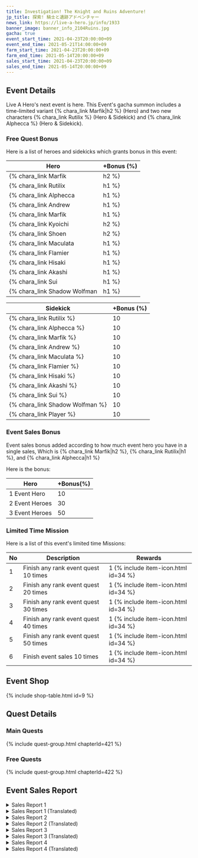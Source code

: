 ```yaml
---
title: Investigation! The Knight and Ruins Adventure!
jp_title: 探索! 騎士と遺跡アドベンチャー
news_link: https://live-a-hero.jp/info/1933
banner_image: banner_info_2104Ruins.jpg
gacha: true
event_start_time: 2021-04-23T20:00:00+09
event_end_time: 2021-05-21T14:00:00+09
farm_start_time: 2021-04-23T20:00:00+09
farm_end_time: 2021-05-14T20:00:00+09
sales_start_time: 2021-04-23T20:00:00+09
sales_end_time: 2021-05-14T20:00:00+09
---
```


## Event Details

Live A Hero's next event is here. This Event's gacha summon includes a time-limited variant {% chara_link Marfik|h2 %} (Hero) and two new characters {% chara_link Rutilix %} (Hero & Sidekick) and {% chara_link Alphecca %} (Hero & Sidekick).

### Free Quest Bonus

Here is a list of heroes and sidekicks which grants bonus in this event:

| Hero | +Bonus (%)|
|------------|--------------|
| {% chara_link Marfik|h2 %} | 40 |
| {% chara_link Rutilix|h1 %}  | 40 |
| {% chara_link Alphecca|h1 %}  | 30 |
| {% chara_link Andrew|h1 %} | 20 |
| {% chara_link Marfik|h1 %}  | 20 |
| {% chara_link Kyoichi|h2 %} | 20 | 
| {% chara_link Shoen|h2 %} | 10 | 
| {% chara_link Maculata|h1 %} | 10 | 
| {% chara_link Flamier|h1 %} | 10 | 
| {% chara_link Hisaki|h1 %} | 10 | 
| {% chara_link Akashi|h1 %} | 10 | 
| {% chara_link Sui|h1 %} | 10 | 
| {% chara_link Shadow Wolfman|h1 %} | 10 | 

| Sidekick | +Bonus (%) |
|-------------|---------------|
| {% chara_link Rutilix %} | 10 | 
| {% chara_link Alphecca %}  | 10 | 
| {% chara_link Marfik %}  | 10 | 
| {% chara_link Andrew %} | 10 | 
| {% chara_link Maculata %} | 10 | 
| {% chara_link Flamier %} | 10 | 
| {% chara_link Hisaki %} | 10 | 
| {% chara_link Akashi %} | 10 | 
| {% chara_link Sui %} | 10 | 
| {% chara_link Shadow Wolfman %} | 10 | 
| {% chara_link Player %} | 10 | 

### Event Sales Bonus

Event sales bonus added according to how much event hero you have in a single sales, Which is
{% chara_link Marfik|h2 %}, {% chara_link Rutilix|h1 %}, and {% chara_link Alphecca|h1 %}  

Here is the bonus:

| Hero   | +Bonus(%) |
|--------|-----------|
| 1 Event Hero   |     10    |
| 2 Event Heroes |     30    |
| 3 Event Heroes |     50    |

### Limited Time Mission

Here is a list of this event's limited time Missions:

| No  | Description      | Rewards      |
|----|-----------------------------------------------------------|----------------|
| 1  | Finish any rank event quest 10 times | 1 {% include item-icon.html id=34 %}    |
| 2  | Finish any rank event quest 20 times | 1 {% include item-icon.html id=34 %}    |
| 3  | Finish any rank event quest 30 times | 1 {% include item-icon.html id=34 %}    |
| 4  | Finish any rank event quest 40 times | 1 {% include item-icon.html id=34 %}    |
| 5  | Finish any rank event quest 50 times | 1 {% include item-icon.html id=34 %}    |
| 6  | Finish event sales 10 times | 1 {% include item-icon.html id=34 %}    |

## Event Shop

{% include shop-table.html id=9 %}

## Quest Details

### Main Quests

{% include quest-group.html chapterId=421 %}

### Free Quests

{% include quest-group.html chapterId=422 %}

## Event Sales Report

<details><summary>Sales Report 1</summary>
<p>内密な仕事として、一国の国王から依頼を<br>受けた <code>character0</code> と <code>character1</code> 。<br><br>王子が
城から抜け出し、危険なダンジョンに<br>向かったため、連れ戻してほしいという。<br><br>慌てて助けに向かう二人だが、<br>数々の罠が待ち構えていた。<br><br>落とし穴にハマる <code>character0</code> 。<br>飛び出すトゲを何とか避ける <code>character1</code> <br>転がる大岩から全力で走って逃げる<br> <code>character0</code> と <code>character1</code> …。<br><br>どうにか
最奥に辿り着くと、なんとそこには<br>せっせと罠を仕掛ける王子の姿が！<br><br>敵国から襲われた時の為のシェルターとして<br>準備していたが、王子の趣味が高じて<br>罠だらけになっていたと知り、<br>力なく座り込む二人だった…。<br>
</p>
</details>

<details><summary>Sales Report 1 (Translated)</summary>
<p> <code>character0</code> and <code>character1</code> accepted a secret job request from a certain country's king.<br><br>The prince has sneaked out of the castle to the direction of a dangerous dungeon,<br>And the request was to bring back this prince.<br><br>With haste the both of them set off to save the prince,<br>But on the way lots of traps await them.<br><br> <code>character0</code> who falls into a pitfall.<br> <code>character1</code> who somehow avoided a sudden spike trap.<br>Running away with full power from a rolling boulder <code>character0</code> and <code>character1</code> …<br><br>What awaits them when they finally reached the depth,<br>was the prince who was in the process of setting a trap!<br><br>Although the shelters were made in case there is an attack from enemy nation,<br>but there were filled with traps due to the prince's extraordinary hobby.<br>Knowing the reason for those traps,<br>The two of them sat down weakly…
</p>
</details>

<details><summary>Sales Report 2</summary>
<p> <code>character0</code> と <code>character1</code> が<br>初めて訪れた星での仕事の依頼。<br><br>それは、カイブツ退治 で不在の現地のヒーローに<br>代わり、村の人々の相談を受けることだった。<br><br>「娘のために幻のハーブを手に入れて」<br>「洞窟からドラゴンの鳴き声がする」<br>「大猪獣の皮が欲しい」<br>「泉の妖精が見たい」……<br><br> <code>character0</code> は 北の謎多き地下迷宮へ、<br> <code>character1</code> は南の天空の塔へ……<br><br>次々に舞い込む依頼を何とかこなし、<br>ヘト ヘトになって帰ってきた<br> <code>character0</code> と <code>character1</code> 。<br><br>二人が事務所に戻った後も、数日は<br>「お願いしたいことがある」という言葉に<br>過敏な反応をしていたという…。<br>
</p>
</details>

<details><summary>Sales Report 2 (Translated)</summary>
<p> <code>character0</code> and <code>character1</code> received a job request from a planet they visited for the first time.<br><br>The task was to accept requests from some villagers on behalf of the local heroes who were away fighting kaibutsu.<br><br>"Please obtain the phantom herb for my daughter"<br>"We heard a dragon's cry from deep inside the cave system"<br>"I want the pelt of a great boar"<br>"I want to see the fairy of the spring"…<br><br> <code>character0</code> heads north to the mysterious underground labyrinth,<br> <code>character1</code> heads south to the heaven piercing tower…<br><br>After somehow able to finish the unexpected requests,<br> <code>character0</code> and <code>character1</code> return with a ragged appearance.<br><br>For several days after they returned to the office,<br>The phrase "I have a favor to ask of you",<br>incite a hyper reaction from the both of them...
</p>
</details>

<details><summary>Sales Report 3</summary>
<p>カイブツを「魔物」と呼んで恐れている国で、<br>とある仕事の依頼をこなすヒーローたち。<br><br>魔物退治とはまるで、勇者 の一行みたいだと<br> <code>character0</code> が言うと、それなら僧侶が<br>良いと話に乗る <code>character1</code> 。<br><br> <code>character0</code> は魔法使い、勇者は誰か…<br>という話になると同時に自分だと声を上げる<br> <code>character2</code> と <code>character3</code> 。<br><br>互いに譲らず、どちらが勇者の素質があるか<br>勝負すると聞いて、呆れる <code>character1</code> 。<br><br>力自慢をする <code>character2</code> と、<br>自分の勇敢さを語る <code>character3</code> 。<br><br>二人が仲良く喧嘩している間に、仕事を済ませた<br> <code>character0</code> と <code>character1</code> に、<br>真面目に仕 事をしろと叱られたのであった。<br>
</p>
</details>

<details><summary>Sales Report 3 (Translated)</summary>
<p> A certain request for the heroes came from a country who, with fear, call kaibutsu as "Monsters".<br><br>Monsters extermination, it feels like we are the traditional hero party said <code>character0</code> ,<br>then I will be the priest said <code>character1</code> .<br><br> <code>character0</code> will be the wizard, then the hero will be…<br>When the discussion reached here, <code>character2</code> and <code>character3</code> simultaneously appoint themselves.<br><br>They don't give in to each other, and so there will be a match to decide who has more hero qualities,<br> <code>character1</code> was shocked.<br><br> <code>character2</code> who boast about their strength,<br> <code>character3</code> who boast their courage.<br><br>While they are still quarrelling, <br> <code>character0</code> and <code>character1</code> have finished the request,<br>back at the office they are scolded to take their job more seriously.
</p>
</details>

<details><summary>Sales Report 4</summary>
<p>とある星での仕事を終えたが、観光もしたいと<br>王都での１泊を決めた <code>character0</code> たち。<br><br>のんびりと観光を楽しんでいたところに、<br>突如として、カイブツが襲来し、<br>穏やかな通りは悲鳴と混乱に溢れかえった。<br><br>カイブツを迎え撃つ <code>character0</code> 。<br> <code>character1</code> もそのサポートに向かい、<br> <code>character2</code>  と <code>character3</code> は<br>市民たちの安全確保に尽力する。<br><br>ヒーローたちの活躍で、被害は全く無く、<br>王都の 騎士団たちが駆け付けた時には<br>既に脅威は去り、民衆たちは歓声に沸いていた。<br><br>オフをもっと楽しみたいと、そそくさと<br>観光に戻っていく <code>character2</code> たち。<br><br>後日、名も知らぬ4人の英雄の銅像が<br>建てられた事は、本人たちは知る由もなかった。<br>
</p>
</details>

<details><summary>Sales Report 4 (Translated)</summary>
<p> After completing a request from a certain planet,<br>Wanting to do some sightseeing, <code>character0</code> and team decided to extend their stay at the royal capital for one more day.<br><br>While enjoying the sightseeing at their leisure,<br>there was a sudden kaibutsu invasion,<br>the formerly calm street was now filled with screams and confusion.<br><br> <code>character0</code> attack the kaibutsu.<br> <code>character1</code> was supporting,<br>while <code>character2</code> and <code>character3</code> ensure the safety of the citizens.<br><br>With the effort of these heroes, there was no casualty,<br>When the king and his knight troops arrived in haste,<br>the threats has passed, and the people shouting cheers of joy.<br><br>To enjoy more of their vacation,<br> <code>character2</code> and team hurriedly return to their sightseeing.<br><br>Later on, bronze statues of 4 nameless heroes are constructed there,<br>Though the person themselves don't know of this occurrence.
</p>
</details>
